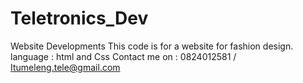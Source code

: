 # Teletronics_Dev
Website Developments
This code is for a website for fashion design.
language : html and Css
Contact me on : 0824012581 / Itumeleng.tele@gmail.com
